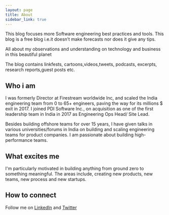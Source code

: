 ```yaml
---
layout: page
title: About
sidebar_link: true
---
```

This blog focuses more Software engineering best practices and tools. This blog is a free blog i.e.it doesn’t make forecasts nor does it give any tips.

All about my observations and understanding on technology and business in this beautiful planet

The blog contains linkfests, cartoons,videos,tweets, podcasts, excerpts, research reports,guest posts etc.



<h2>Who i am</h2>
I was formerly Director at Firestream worldwide Inc, and scaled the India engineering team from 0 to 65+ engineers, paving the way for its millions $ exit in 2017.  I joined PDI Software Inc., on acquisition as one of the first leadership team in India in 2017 as Engineering Ops Head/ Site Lead.  

Besides building offshore teams for over 15 years, I have given talks in various universities/forums in India on building and scaling engineering teams for product companies. I am passionate about building high-performance teams. 


<h2>What excites me</h2>

I'm particularly motivated in building anything from ground zero to something meaningful. The areas include, creating new products, new teams, new process and new startups.

<h2>How to connect</h2>

Follow me on <a href="https://www.linkedin.com/in/madhu-venkat-382b015/">LinkedIn</a> and <a href="https://twitter.com/madhuragav">Twitter</a> 




